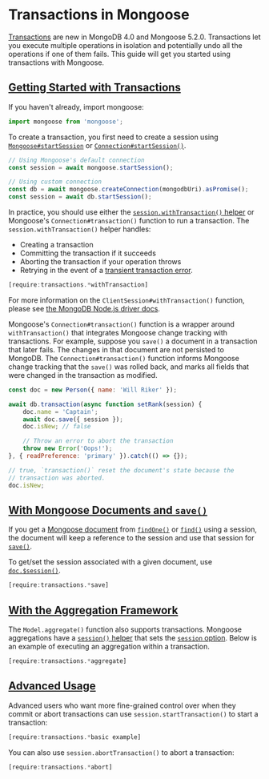 # Transactions in Mongoose

[Transactions](https://www.mongodb.com/transactions) are new in MongoDB
4.0 and Mongoose 5.2.0. Transactions let you execute multiple operations
in isolation and potentially undo all the operations if one of them fails.
This guide will get you started using transactions with Mongoose.

<h2 id="getting-started-with-transactions"><a href="#getting-started-with-transactions">Getting Started with Transactions</a></h2>

If you haven't already, import mongoose:
```javascript
import mongoose from 'mongoose';
```

To create a transaction, you first need to create a session using [`Mongoose#startSession`](api/mongoose.html#mongoose_Mongoose-startSession)
or [`Connection#startSession()`](api/connection.html#connection_Connection-startSession).

```javascript
// Using Mongoose's default connection
const session = await mongoose.startSession();

// Using custom connection
const db = await mongoose.createConnection(mongodbUri).asPromise();
const session = await db.startSession();
```

In practice, you should use either the [`session.withTransaction()` helper](https://mongodb.github.io/node-mongodb-native/3.2/api/ClientSession.html#withTransaction)
or Mongoose's `Connection#transaction()` function to run a transaction. The `session.withTransaction()` helper handles:

- Creating a transaction
- Committing the transaction if it succeeds
- Aborting the transaction if your operation throws
- Retrying in the event of a [transient transaction error](https://stackoverflow.com/questions/52153538/what-is-a-transienttransactionerror-in-mongoose-or-mongodb).

```javascript
[require:transactions.*withTransaction]
```

For more information on the `ClientSession#withTransaction()` function, please see
[the MongoDB Node.js driver docs](https://mongodb.github.io/node-mongodb-native/3.2/api/ClientSession.html#withTransaction).

Mongoose's `Connection#transaction()` function is a wrapper around `withTransaction()` that
integrates Mongoose change tracking with transactions.
For example, suppose you `save()` a document in a transaction that later fails.
The changes in that document are not persisted to MongoDB.
The `Connection#transaction()` function informs Mongoose change tracking that the `save()` was rolled back, and marks all fields that were changed in the transaction as modified.

```javascript
const doc = new Person({ name: 'Will Riker' });

await db.transaction(async function setRank(session) {
    doc.name = 'Captain';
    await doc.save({ session });
    doc.isNew; // false

    // Throw an error to abort the transaction
    throw new Error('Oops!');
}, { readPreference: 'primary' }).catch(() => {});

// true, `transaction()` reset the document's state because the
// transaction was aborted.
doc.isNew;
```

<h2 id="with-mongoose-documents-and-save"><a href="#with-mongoose-documents-and-save">With Mongoose Documents and <code>save()</code></a></h2>

If you get a [Mongoose document](documents.html) from [`findOne()`](model.html#model_Model-findOne)
or [`find()`](model.html#model_Model-find) using a session, the document will
keep a reference to the session and use that session for [`save()`](document.html#document_Document-save).

To get/set the session associated with a given document, use [`doc.$session()`](document.html#document_Document-$session).

```javascript
[require:transactions.*save]
```

<h2 id="with-the-aggregation-framework"><a href="#with-the-aggregation-framework">With the Aggregation Framework</a></h2>

The `Model.aggregate()` function also supports transactions. Mongoose
aggregations have a [`session()` helper](aggregate.html#aggregate_Aggregate-session)
that sets the [`session` option](aggregate.html#aggregate_Aggregate-option).
Below is an example of executing an aggregation within a transaction.

```javascript
[require:transactions.*aggregate]
```

<h2 id="advanced-usage"><a href="#advanced-usage">Advanced Usage</a></h2>

Advanced users who want more fine-grained control over when they commit or abort transactions
can use `session.startTransaction()` to start a transaction:

```javascript
[require:transactions.*basic example]
```

You can also use `session.abortTransaction()` to abort a transaction:

```javascript
[require:transactions.*abort]
```
